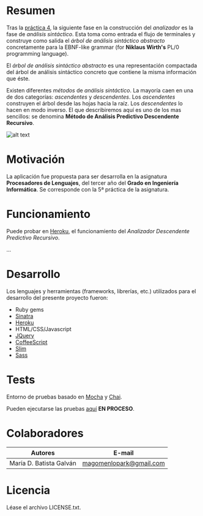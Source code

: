 # Resumen

Tras la [práctica 4](http://pl-lab04.herokuapp.com/), la siguiente fase en la construcción del *analizador* es la fase de *análisis sintáctico*. Esta toma como entrada el flujo de terminales y construye como salida el *árbol de análisis sintáctico abstracto* concretamente para la EBNF-like grammar (for **Niklaus Wirth's** PL/0 programming language).

El *árbol de análisis sintáctico abstracto* es una representación compactada del árbol de análisis sintáctico concreto que contiene la misma información que éste.

Existen diferentes *métodos* de *análisis sintáctico*. La mayoría caen en una de dos categorías: *ascendentes* y *descendentes*. Los *ascendentes* construyen el árbol desde las hojas hacia la raíz. Los *descendentes* lo hacen en modo inverso. El que describiremos aquí es uno de los mas sencillos: se denomina **Método de Análisis Predictivo Descendente Recursivo**.

![alt text](http://pl-lab05.herokuapp.com/images/PL0.png "PL/0")

# Motivación

La aplicación fue propuesta para ser desarrolla en la asignatura **Procesadores de Lenguajes**, del tercer año del **Grado en Ingeniería Informática**. Se corresponde con la 5ª práctica de la asignatura.

# Funcionamiento

Puede probar en [Heroku](http://pl-lab05.herokuapp.com/), el funcionamiento del *Analizador Descendente Predictivo Recursivo*.

...

# Desarrollo

Los lenguajes y herramientas (frameworks, librerías, etc.) utilizados para el desarrollo del presente proyecto fueron:

* Ruby gems
* [Sinatra](http://www.sinatrarb.com/configuration.html)
* [Heroku](https://dashboard.heroku.com/apps)
* HTML/CSS/Javascript
* [JQuery](http://jquery.com/)
* [CoffeeScript](http://coffeescript.org/) 
* [Slim](http://slim-lang.com/)
* [Sass](http://sass-lang.com/) 

# Tests

Entorno de pruebas basado en [Mocha](http://visionmedia.github.io/mocha/) y [Chai](http://chaijs.com/guide/installation/). 

Pueden ejecutarse las pruebas [aquí](http://pl-lab05.herokuapp.com/tests) **EN PROCESO**.


# Colaboradores

| Autores | E-mail |
| ---------- | ---------- |
| María D. Batista Galván   | magomenlopark@gmail.com  |


# Licencia

Léase el archivo LICENSE.txt.

